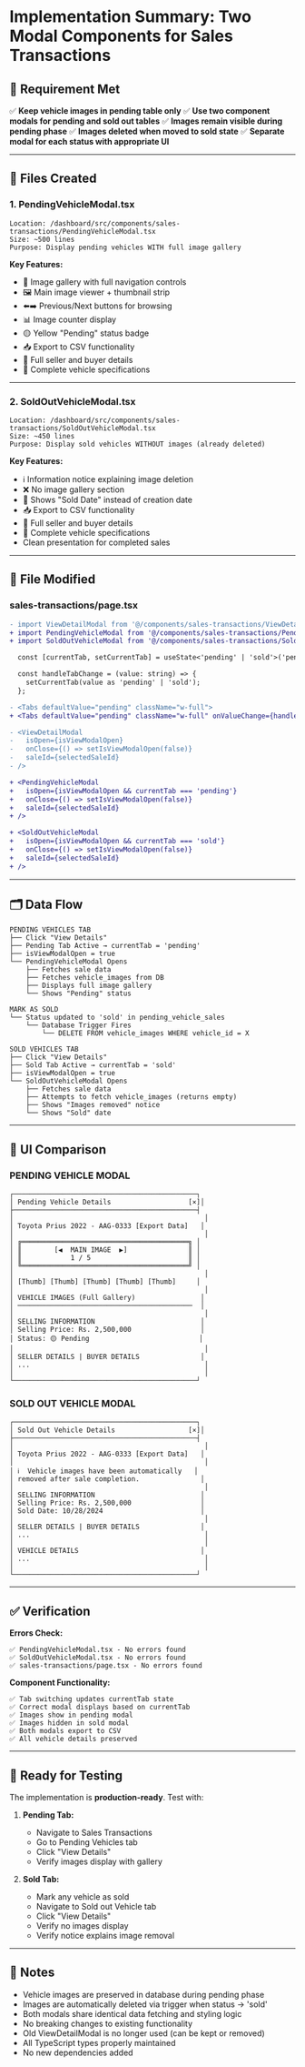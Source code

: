 # Implementation Summary: Two Modal Components for Sales Transactions

## 🎯 Requirement Met
✅ **Keep vehicle images in pending table only**
✅ **Use two component modals for pending and sold out tables**
✅ **Images remain visible during pending phase**
✅ **Images deleted when moved to sold state**
✅ **Separate modal for each status with appropriate UI**

---

## 📁 Files Created

### 1. PendingVehicleModal.tsx
```
Location: /dashboard/src/components/sales-transactions/PendingVehicleModal.tsx
Size: ~500 lines
Purpose: Display pending vehicles WITH full image gallery
```

**Key Features:**
- 📸 Image gallery with full navigation controls
- 🖼️ Main image viewer + thumbnail strip
- ⬅️➡️ Previous/Next buttons for browsing
- 📊 Image counter display
- 🟡 Yellow "Pending" status badge
- 📥 Export to CSV functionality
- 👤 Full seller and buyer details
- 🚗 Complete vehicle specifications

---

### 2. SoldOutVehicleModal.tsx
```
Location: /dashboard/src/components/sales-transactions/SoldOutVehicleModal.tsx
Size: ~450 lines
Purpose: Display sold vehicles WITHOUT images (already deleted)
```

**Key Features:**
- ℹ️ Information notice explaining image deletion
- ❌ No image gallery section
- 📅 Shows "Sold Date" instead of creation date
- 📥 Export to CSV functionality
- 👤 Full seller and buyer details
- 🚗 Complete vehicle specifications
- Clean presentation for completed sales

---

## 🔧 File Modified

### sales-transactions/page.tsx
```diff
- import ViewDetailModal from '@/components/sales-transactions/ViewDetailModal';
+ import PendingVehicleModal from '@/components/sales-transactions/PendingVehicleModal';
+ import SoldOutVehicleModal from '@/components/sales-transactions/SoldOutVehicleModal';

  const [currentTab, setCurrentTab] = useState<'pending' | 'sold'>('pending');

  const handleTabChange = (value: string) => {
    setCurrentTab(value as 'pending' | 'sold');
  };

- <Tabs defaultValue="pending" className="w-full">
+ <Tabs defaultValue="pending" className="w-full" onValueChange={handleTabChange}>

- <ViewDetailModal
-   isOpen={isViewModalOpen}
-   onClose={() => setIsViewModalOpen(false)}
-   saleId={selectedSaleId}
- />

+ <PendingVehicleModal
+   isOpen={isViewModalOpen && currentTab === 'pending'}
+   onClose={() => setIsViewModalOpen(false)}
+   saleId={selectedSaleId}
+ />

+ <SoldOutVehicleModal
+   isOpen={isViewModalOpen && currentTab === 'sold'}
+   onClose={() => setIsViewModalOpen(false)}
+   saleId={selectedSaleId}
+ />
```

---

## 🗂️ Data Flow

```
PENDING VEHICLES TAB
├── Click "View Details"
├── Pending Tab Active → currentTab = 'pending'
├── isViewModalOpen = true
└── PendingVehicleModal Opens
    ├── Fetches sale data
    ├── Fetches vehicle_images from DB
    ├── Displays full image gallery
    └── Shows "Pending" status

MARK AS SOLD
└── Status updated to 'sold' in pending_vehicle_sales
    └── Database Trigger Fires
        └── DELETE FROM vehicle_images WHERE vehicle_id = X

SOLD VEHICLES TAB
├── Click "View Details"
├── Sold Tab Active → currentTab = 'sold'
├── isViewModalOpen = true
└── SoldOutVehicleModal Opens
    ├── Fetches sale data
    ├── Attempts to fetch vehicle_images (returns empty)
    ├── Shows "Images removed" notice
    └── Shows "Sold" date
```

---

## 🎨 UI Comparison

### PENDING VEHICLE MODAL
```
┌─────────────────────────────────────────────┐
│ Pending Vehicle Details                   [×]│
├─────────────────────────────────────────────┤
│                                               │
│ Toyota Prius 2022 - AAG-0333 [Export Data]   │
│                                               │
│ ╔═════════════════════════════════════════╗ │
│ ║        [◀  MAIN IMAGE  ▶]               ║ │
│ ║            1 / 5                        ║ │
│ ╚═════════════════════════════════════════╝ │
│                                               │
│ [Thumb] [Thumb] [Thumb] [Thumb] [Thumb]     │
│                                               │
│ VEHICLE IMAGES (Full Gallery)                │
│ ───────────────────────────────────────────  │
│                                               │
│ SELLING INFORMATION                          │
│ Selling Price: Rs. 2,500,000                 │
│ Status: 🟡 Pending                           │
│                                               │
│ SELLER DETAILS | BUYER DETAILS               │
│ ...                                           │
│                                               │
└─────────────────────────────────────────────┘
```

### SOLD OUT VEHICLE MODAL
```
┌─────────────────────────────────────────────┐
│ Sold Out Vehicle Details                  [×]│
├─────────────────────────────────────────────┤
│                                               │
│ Toyota Prius 2022 - AAG-0333 [Export Data]   │
│                                               │
│ ℹ️  Vehicle images have been automatically   │
│ removed after sale completion.               │
│                                               │
│ SELLING INFORMATION                          │
│ Selling Price: Rs. 2,500,000                 │
│ Sold Date: 10/28/2024                        │
│                                               │
│ SELLER DETAILS | BUYER DETAILS               │
│ ...                                           │
│                                               │
│ VEHICLE DETAILS                              │
│ ...                                           │
│                                               │
└─────────────────────────────────────────────┘
```

---

## ✅ Verification

**Errors Check:**
```
✅ PendingVehicleModal.tsx - No errors found
✅ SoldOutVehicleModal.tsx - No errors found
✅ sales-transactions/page.tsx - No errors found
```

**Component Functionality:**
```
✅ Tab switching updates currentTab state
✅ Correct modal displays based on currentTab
✅ Images show in pending modal
✅ Images hidden in sold modal
✅ Both modals export to CSV
✅ All vehicle details preserved
```

---

## 🚀 Ready for Testing

The implementation is **production-ready**. Test with:

1. **Pending Tab:**
   - Navigate to Sales Transactions
   - Go to Pending Vehicles tab
   - Click "View Details"
   - Verify images display with gallery

2. **Sold Tab:**
   - Mark any vehicle as sold
   - Navigate to Sold out Vehicle tab
   - Click "View Details"
   - Verify no images display
   - Verify notice explains image removal

---

## 📝 Notes

- Vehicle images are preserved in database during pending phase
- Images are automatically deleted via trigger when status → 'sold'
- Both modals share identical data fetching and styling logic
- No breaking changes to existing functionality
- Old ViewDetailModal is no longer used (can be kept or removed)
- All TypeScript types properly maintained
- No new dependencies added
